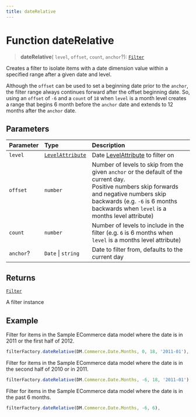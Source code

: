 ```yaml
---
title: dateRelative
---
```


# Function dateRelative

> **dateRelative**(
  `level`,
  `offset`,
  `count`,
  `anchor`?): [`Filter`](../../../interfaces/interface.Filter.md)

Creates a filter to isolate items with a date dimension value within a specified range after a
given date and level.

Although the `offset` can be used to set a beginning date prior to the `anchor`, the filter range always
continues forward after the offset beginning date. So, using an `offset` of `-6` and a `count` of `18` when `level`
is a month level creates a range that begins 6 month before the `anchor` date and extends to 12 months after
the `anchor` date.

## Parameters

| Parameter | Type | Description |
| :------ | :------ | :------ |
| `level` | [`LevelAttribute`](../../../interfaces/interface.LevelAttribute.md) | Date [LevelAttribute](../../../interfaces/interface.LevelAttribute.md) to filter on |
| `offset` | `number` | Number of levels to skip from the given `anchor` or the default of the current day.<br />Positive numbers skip forwards and negative numbers skip backwards (e.g. `-6` is 6 months backwards when `level` is a months level attribute) |
| `count` | `number` | Number of levels to include in the filter (e.g. `6` is 6 months when `level` is a months level attribute) |
| `anchor`? | `Date` \| `string` | Date to filter from, defaults to the current day |

## Returns

[`Filter`](../../../interfaces/interface.Filter.md)

A filter instance

## Example

Filter for items in the Sample ECommerce data model where the date is in 2011 or the first half of 2012.
```ts
filterFactory.dateRelative(DM.Commerce.Date.Months, 0, 18, '2011-01'),
```

Filter for items in the Sample ECommerce data model where the date is in the second half of 2010 or in 2011.
```ts
filterFactory.dateRelative(DM.Commerce.Date.Months, -6, 18, '2011-01'),
```

Filter for items in the Sample ECommerce data model where the date is in the past 6 months.
```ts
filterFactory.dateRelative(DM.Commerce.Date.Months, -6, 6),
```
